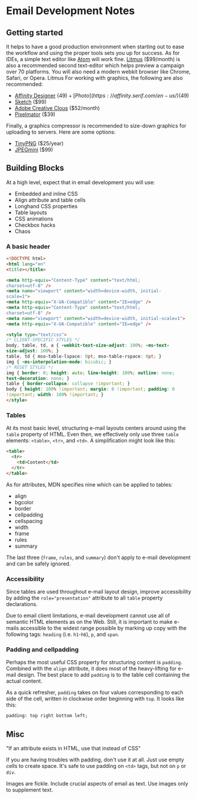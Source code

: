 # Email Development Notes

## Getting started

It helps to have a good production environment when starting out to ease the workflow and using the proper tools sets you up for success. As for IDEs, a simple text editor like [Atom](https://atom.io/) will work fine. [Litmus](litmus.com) ($99/month) is also a recommended second text-editor which helps preview a campaign over 70 platforms. You will also need a modern webkit browser like Chrome, Safari, or Opera. Litmus For working with graphics, the following are also recommended:

  - [Affinity Designer](x) ($49) + [Photo](https://affinity.serif.com/en-us/) ($49)
-   [Sketch](www.sketch.com) ($99)
-   [Adobe Creative Clous](adobe.com/creativecloud) ($52/month)
-   [Pixelmator](pixelmator.com) ($39)

Finally, a graphics compressor is recommended to size-down graphics for uploading to servers. Here are some options:

-   [TinyPNG](tinyPNG.com) ($25/year)
-   [JPEGmini](https://www.jpegmini.com/developers) ($99)

## Building Blocks

At a high level, expect that in email development you will use:

-   Embedded and inline CSS
-   Align attribute and table cells
-   Longhand CSS properties
-   Table layouts
-   CSS animations
-   Checkbox hacks
-   Chaos

### A basic header

```HTML
<!DOCTYPE html>
<html lang="en"
<title></title>

<meta http-equiv="Content-Type" content="text/html;
charset=utf-8" />
<meta name="viewport" content="width=device-width, initial-
scale=1">
<meta http-equiv="X-UA-Compatible" content="IE=edge" />
<meta http-equiv="Content-Type" content="text/html;
charset=utf-8" />
<meta name="viewport" content="width=device-width, initial-scale=1">
<meta http-equiv="X-UA-Compatible" content="IE=edge" />

<style type="text/css">
/* CLIENT-SPECIFIC STYLES */
body, table, td, a { -webkit-text-size-adjust: 100%; -ms-text-
size-adjust: 100%; }
table, td { mso-table-lspace: 0pt; mso-table-rspace: 0pt; }
img { -ms-interpolation-mode: bicubic; }
/* RESET STYLES */
img { border: 0; height: auto; line-height: 100%; outline: none;
text-decoration: none; }
table { border-collapse: collapse !important; }
body { height: 100% !important; margin: 0 !important; padding: 0
!important; width: 100% !important; }
</style>
```


### Tables

At its most basic level, structuring e-mail layouts centers around using the `table` property of HTML. Even then, we effectively only use three `table` elements: `<table>`, `<tr>`, and `<td>`. A simplification might look like this:

```HTML
<table>
  <tr>
    <td>Content</td>
  </tr>
</table>
```

As for attributes, MDN specifies nine which can be applied to tables:

-   align
-   bgcolor
-   border
-   cellpadding
-   cellspacing
-   width
-   frame
-   rules
-   summary

The last three (`frame`, `rules`, and `summary`) don't apply to e-mail development and can be safely ignored.

### Accessibility

Since tables are used throughout e-mail layout design, improve accessibility by adding the `role="presentation"` attribute to all `table` property declarations.

Due to email client limitations, e-mail development cannot use all of semantic HTML elements as on the Web. Still, it is important to make e-mails accessible to the widest range possible by marking up copy with the following tags: `heading` (i.e. `h1`-`h6`), `p`, and `span`.

### Padding and cellpadding

Perhaps the most useful CSS property for structuring content is `padding`. Combined with the `align` attribute, it does most of the heavy-lifting for e-mail design. The best place to add `padding` is to the table cell containing the actual content.

As a quick refresher, `padding` takes on four values corresponding to each side of the cell, written in clockwise order beginning with `top`. It looks like this:

```html
padding: top right bottom left;
```

## Misc

"If an attribute exists in HTML, use that instead of CSS"

If you are having troubles with padding, don't use it at all. Just use empty cells to create space. It's safe to use padding on `<td>` tags, but not on `p` or `div`.

Images are fickle. Include crucial aspects of email as text. Use images only to supplement text.
